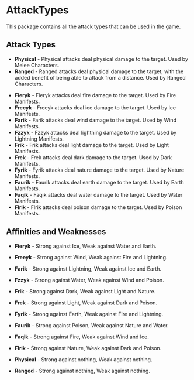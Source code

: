 # AttackTypes

This package contains all the attack types that can be used in the game.

## Attack Types
- **Physical** - Physical attacks deal physical damage to the target. Used by Melee Characters.
- **Ranged** - Ranged attacks deal physical damage to the target, with the added benefit of being able to attack from a distance. Used by Ranged Characters.

<!-- NOTE: The following attack types are prone to name changes. -->

- **Fieryk** - Fieryk attacks deal fire damage to the target. Used by Fire Manifests.
- **Freeyk** - Freeyk attacks deal ice damage to the target. Used by Ice Manifests.
- **Farik** - Farik attacks deal wind damage to the target. Used by Wind Manifests.
- **Fzzyk** - Fzzyk attacks deal lightning damage to the target. Used by Lightning Manifests.
- **Frik** - Frik attacks deal light damage to the target. Used by Light Manifests.
- **Frek** - Frek attacks deal dark damage to the target. Used by Dark Manifests.
- **Fyrik** - Fyrik attacks deal nature damage to the target. Used by Nature Manifests.
- **Faurik** - Faurik attacks deal earth damage to the target. Used by Earth Manifests.
- **Faqik** - Faqik attacks deal water damage to the target. Used by Water Manifests.
- **Flrik** - Flrik attacks deal poison damage to the target. Used by Poison Manifests.

## Affinities and Weaknesses
- **Fieryk** - Strong against Ice, Weak against Water and Earth.
- **Freeyk** - Strong against Wind, Weak against Fire and Lightning.
- **Farik** - Strong against Lightning, Weak against Ice and Earth.
- **Fzzyk** - Strong against Water, Weak against Wind and Poison.
- **Frik** - Strong against Dark, Weak against Light and Nature.
- **Frek** - Strong against Light, Weak against Dark and Poison.
- **Fyrik** - Strong against Earth, Weak against Fire and Lightning.
- **Faurik** - Strong against Poison, Weak against Nature and Water.
- **Faqik** - Strong against Fire, Weak against Wind and Ice.
- **Flrik** - Strong against Nature, Weak against Dark and Poison.

- **Physical** - Strong against nothing, Weak against nothing.
- **Ranged** - Strong against nothing, Weak against nothing.